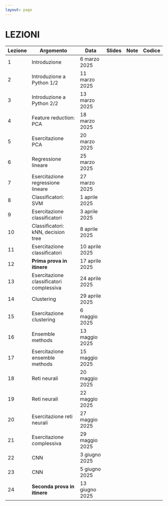 ```yaml
---
layout: page
---
```


# LEZIONI

| Lezione | Argomento                               | Data                | Slides | Note | Codice |
|---------|-----------------------------------------|----------------------|--------|--------|--------|
| 1       | Introduzione                            | 6 marzo 2025         |        |        |        |
| 2       | Introduzione a Python 1/2              | 11 marzo 2025        |        |        |        |
| 3       | Introduzione a Python 2/2              | 13 marzo 2025        |        |        |        |
| 4       | Feature reduction: PCA                 | 18 marzo 2025        |        |        |        |
| 5       | Esercitazione PCA                      | 20 marzo 2025        |        |        |        |
| 6       | Regressione lineare                    | 25 marzo 2025        |        |        |        |
| 7       | Esercitazione regressione lineare      | 27 marzo 2025        |        |        |        |
| 8       | Classificatori: SVM                    | 1 aprile 2025        |        |        |        |
| 9       | Esercitazione classificatori          | 3 aprile 2025        |        |        |        |
| 10      | Classificatori: kNN, decision tree     | 8 aprile 2025        |        |        |        |
| 11      | Esercitazione classificatori          | 10 aprile 2025       |        |        |        |
| 12      | **Prima prova in itinere**             | 17 aprile 2025       |        |        |        |
| 13      | Esercitazione classificatori complessiva | 24 aprile 2025    |        |        |        |
| 14      | Clustering                             | 29 aprile 2025       |        |        |        |
| 15      | Esercitazione clustering               | 6 maggio 2025        |        |        |        |
| 16      | Ensemble methods                       | 13 maggio 2025       |        |        |        |
| 17      | Esercitazione ensemble methods        | 15 maggio 2025       |        |        |        |
| 18      | Reti neurali                          | 20 maggio 2025       |        |        |        |
| 19      | Reti neurali                          | 22 maggio 2025       |        |        |        |
| 20      | Esercitazione reti neurali            | 27 maggio 2025       |        |        |        |
| 21      | Esercitazione complessiva             | 29 maggio 2025       |        |        |        |
| 22      | CNN                                   | 3 giugno 2025        |        |        |        |
| 23      | CNN                                   | 5 giugno 2025        |        |        |        |
| 24      | **Seconda prova in itinere**          | 13 giugno 2025       |        |        |        |
